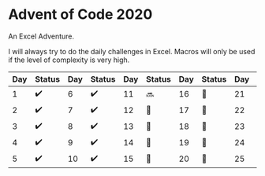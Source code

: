 # **Advent of Code 2020**

An Excel Adventure.

I will always try to do the daily challenges in Excel. Macros will only be used if the level of complexity is very high.



| Day  | Status | Day  | Status | Day  | Status | Day  | Status | Day  | Status |
| ---- | ------ | ---- | ------ | ---- | ------ | ---- | ------ | ---- | ------ |
| 1 | :heavy_check_mark: | 6 | :heavy_check_mark: | 11 | :soon: | 16 | :calendar: | 21 | :calendar: |
| 2 | :heavy_check_mark: | 7 | :heavy_check_mark: | 12 | :calendar: | 17 | :calendar: | 22 | :calendar: |
| 3 | :heavy_check_mark: | 8 | :heavy_check_mark: | 13 | :calendar: | 18 | :calendar: | 23 | :calendar: |
| 4 | :heavy_check_mark: | 9 | :heavy_check_mark: | 14 | :calendar: | 19 | :calendar: | 24 | :calendar: |
| 5 | :heavy_check_mark: | 10 | :heavy_check_mark: | 15 | :calendar: | 20 | :calendar: | 25 | :calendar: |
